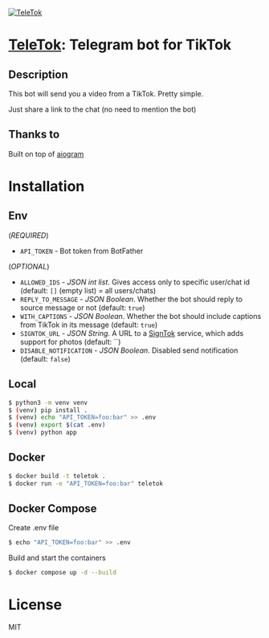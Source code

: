 [![TeleTok](logo.jpg?raw=true)](https://t.me/TeleTockerBot)

# [TeleTok](https://t.me/TeleTockerBot): Telegram bot for TikTok

## Description

This bot will send you a video from a TikTok. Pretty simple.

Just share a link to the chat (no need to mention the bot)

## Thanks to

Built on top of [aiogram](https://github.com/aiogram/aiogram)

# Installation

## Env

(*REQUIRED*)

- `API_TOKEN` - Bot token from BotFather

(*OPTIONAL*)

- `ALLOWED_IDS` - _JSON int list_. Gives access only to specific user/chat id (default: `[]` (empty list) = all
  users/chats)
- `REPLY_TO_MESSAGE` - _JSON Boolean_. Whether the bot should reply to source message or not (default: `true`)
- `WITH_CAPTIONS` - _JSON Boolean_. Whether the bot should include captions from TikTok in its message (default: `true`)
- `SIGNTOK_URL` - _JSON String_. A URL to a [SignTok](https://github.com/pablouser1/SignTok) service, which adds support
  for photos (default: ``)
- `DISABLE_NOTIFICATION` - _JSON Boolean_. Disabled send notification (default: `false`)

## Local

```bash
$ python3 -m venv venv
$ (venv) pip install .
$ (venv) echo "API_TOKEN=foo:bar" >> .env
$ (venv) export $(cat .env)
$ (venv) python app
```

## Docker

```bash
$ docker build -t teletok .
$ docker run -e "API_TOKEN=foo:bar" teletok
```

## Docker Compose

Create .env file

```bash
$ echo "API_TOKEN=foo:bar" >> .env
```

Build and start the containers

```bash
$ docker compose up -d --build
```

# License

MIT
